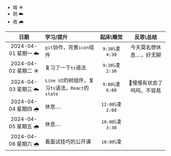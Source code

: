 - 晴 ☀️
- 阴 ☁️
- 雨 🌧️

|        日期         | 学习/提升                                         |    起床\睡觉     |         反思\总结          |
| :-----------------: | :------------------------------------------------ | :--------------: | :------------------------: |
| 2024-04-01 星期一 ☁️ | `git`协作，完善`icon`组件                         | `9:30`\凌`4:30`  | 今天莫名想休息....，好无聊 |
| 2024-04-02 星期二 ☀️ | 复习了一下`ts`语法                                | `9:30`\凌`2:30`  |                            |
| 2024-04-03 星期三 ☁️ | `Line UI`的树组件，复习`ts`语法，`React`的`state` | `9:00`\凌`6:00`  | 🎈慢慢有状态了呜呜，不容易  |
| 2024-04-04 星期四 🌧️ | 休息....                                          | `12:00`\凌`2:00` |                            |
| 2024-04-05 星期五 🌧️ | 休息....                                          | `10:00`\凌`3:30` |                            |
| 2024-04-06 星期六 🌧️ | 看面试技巧的公开课                                |    `10:00`\凌    |                            |